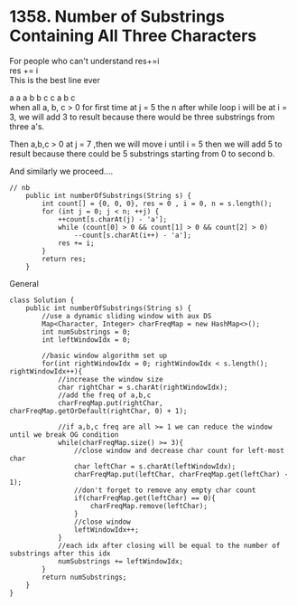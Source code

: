 # 1358. Number of Substrings Containing All Three Characters

For people who can't understand res+=i\
res += i\
This is the best line ever

a a a b b c c a b c\
when all a, b, c > 0 for first time at j = 5 the n after while loop i will be at i = 3, we will add 3 to result because there would be three substrings from three a's.

Then a,b,c > 0 at j = 7 ,then we will move i until i = 5 then we will add 5 to result because there could be 5 substrings starting from 0 to second b.

And similarly we proceed....

```
// nb
    public int numberOfSubstrings(String s) {
        int count[] = {0, 0, 0}, res = 0 , i = 0, n = s.length();
        for (int j = 0; j < n; ++j) {
            ++count[s.charAt(j) - 'a'];
            while (count[0] > 0 && count[1] > 0 && count[2] > 0)
                --count[s.charAt(i++) - 'a'];
            res += i;
        }
        return res;
    }
```

General

```
class Solution {
    public int numberOfSubstrings(String s) {
        //use a dynamic sliding window with aux DS
        Map<Character, Integer> charFreqMap = new HashMap<>();
        int numSubstrings = 0;
        int leftWindowIdx = 0;
        
        //basic window algorithm set up
        for(int rightWindowIdx = 0; rightWindowIdx < s.length(); rightWindowIdx++){
            //increase the window size
            char rightChar = s.charAt(rightWindowIdx);
            //add the freq of a,b,c
            charFreqMap.put(rightChar, charFreqMap.getOrDefault(rightChar, 0) + 1);
            
            //if a,b,c freq are all >= 1 we can reduce the window until we break OG condition
            while(charFreqMap.size() >= 3){
                //close window and decrease char count for left-most char
                char leftChar = s.charAt(leftWindowIdx);
                charFreqMap.put(leftChar, charFreqMap.get(leftChar) - 1);
                //don't forget to remove any empty char count
                if(charFreqMap.get(leftChar) == 0){
                    charFreqMap.remove(leftChar);
                }
                //close window 
                leftWindowIdx++;
            }
            //each idx after closing will be equal to the number of substrings after this idx
            numSubstrings += leftWindowIdx;
        }
        return numSubstrings;
    }
}
```
